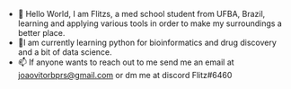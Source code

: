 - 👀 Hello World, I am Flitzs, a med school student from UFBA, Brazil, learning and applying 
various tools in order to make my surroundings a better place.
- 🌱I am currently learning python for bioinformatics and drug discovery and a bit of data science.
- 📫 If anyone wants to reach out to me send me an email at joaovitorbprs@gmail.com or dm me at discord Flitz#6460


<!---
Flitzs/Flitzs is a ✨ special ✨ repository because its `README.md` (this file) appears on your GitHub profile.
You can click the Preview link to take a look at your changes.
--->
